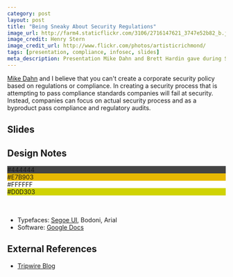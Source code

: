 ```yaml
---
category: post
layout: post
title: "Being Sneaky About Security Regulations"
image_url: http://farm4.staticflickr.com/3106/2716147621_3747e52b82_b.jpg
image_credit: Henry Stern
image_credit_url: http://www.flickr.com/photos/artisticrichmond/
tags: [presentation, compliance, infosec, slides]
meta_description: Presentation Mike Dahn and Brett Hardin gave during Security BsidesSF 2011.
---
```


[Mike Dahn](http://chaordicmind.com/blog/) and I believe that you can't create a corporate security policy based on regulations or compliance. In creating a security process that is attempting to pass compliance standards companies will fail at security. Instead, companies can focus on actual security process and as a byproduct pass compliance and regulatory audits.

## Slides
 
<script async class="speakerdeck-embed" data-id="509137b79262050002003eea" data-ratio="1.29456384323641" src="//speakerdeck.com/assets/embed.js"></script>

## Design Notes

<div class="talk-design">
     <div class="color">
          <div class="white" style="background-color: #444444">#444444</div>
          <div class="white" style="background-color: #E7B903">#E7B903</div>
          <div style="background-color: #FFFFFF">#FFFFFF</div>
          <div style="background-color: #D0D303">#D0D303</div>
          </div>
</div>
<br>
<br>

* Typefaces: [Segoe UI](http://www.microsoft.com/typography/fonts/family.aspx?FID=331), Bodoni, Arial
* Software: [Google Docs](https://docs.google.com)

## External References

* [Tripwire Blog](http://www.tripwire.com/state-of-security/off-topic/infosec-conference-hub-in-san-francisco-rsa-bsides-metricon-agc/)


